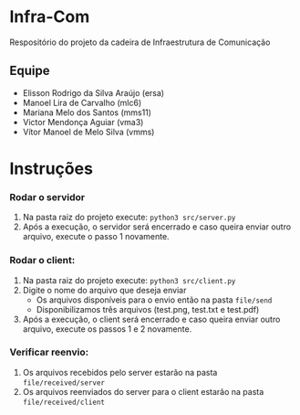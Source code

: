 # Infra-Com

Respositório do projeto da cadeira de Infraestrutura de Comunicação

## Equipe

- Elisson Rodrigo da Silva Araújo (ersa)
- Manoel Lira de Carvalho (mlc6)
- Mariana Melo dos Santos (mms11)
- Victor Mendonça Aguiar (vma3)
- Vítor Manoel de Melo Silva (vmms)

# Instruções

### Rodar o servidor
1. Na pasta raiz do projeto execute: ```python3 src/server.py```
2. Após a execução, o servidor será encerrado e caso queira enviar outro arquivo, execute o passo 1 novamente.

### Rodar o client:
1. Na pasta raiz do projeto execute: ```python3 src/client.py```
2. Digite o nome do arquivo que deseja enviar
    - Os arquivos disponíveis para o envio então na pasta ```file/send```
    - Disponibilizamos três arquivos (test.png, test.txt e test.pdf)
3. Após a execução, o client será encerrado e caso queira enviar outro arquivo, execute os passos 1 e 2 novamente.

### Verificar reenvio:
1. Os arquivos recebidos pelo server estarão na pasta ```file/received/server```
2. Os arquivos reenviados do server para o client estarão na pasta ```file/received/client```
